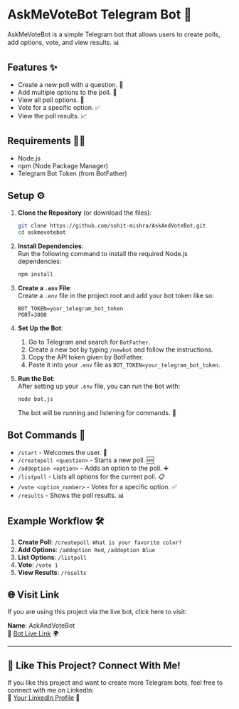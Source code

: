 # AskMeVoteBot Telegram Bot 🤖

AskMeVoteBot is a simple Telegram bot that allows users to create polls, add options, vote, and view results. 📊

## Features ✨

- Create a new poll with a question. 📝
- Add multiple options to the poll. 🔢
- View all poll options. 👀
- Vote for a specific option. ✅
- View the poll results. 📈

## Requirements 🧑‍💻

- Node.js
- npm (Node Package Manager)
- Telegram Bot Token (from BotFather)

## Setup ⚙️

1. **Clone the Repository** (or download the files):  
    ```bash
    git clone https://github.com/sohit-mishra/AskAndVoteBot.git
    cd askmevotebot
    ```

2. **Install Dependencies**:  
    Run the following command to install the required Node.js dependencies:  
    ```bash
    npm install
    ```

3. **Create a `.env` File**:  
    Create a `.env` file in the project root and add your bot token like so:  
    ```
    BOT_TOKEN=your_telegram_bot_token
    PORT=3000
    ```

4. **Set Up the Bot**:  
    1. Go to Telegram and search for `BotFather`.  
    2. Create a new bot by typing `/newbot` and follow the instructions.  
    3. Copy the API token given by BotFather.  
    4. Paste it into your `.env` file as `BOT_TOKEN=your_telegram_bot_token`.  

5. **Run the Bot**:  
    After setting up your `.env` file, you can run the bot with:  
    ```bash
    node bot.js
    ```  
    The bot will be running and listening for commands. 📲

## Bot Commands 📝

- `/start` - Welcomes the user. 👋
- `/createpoll <question>` - Starts a new poll. 🆕
- `/addoption <option>` - Adds an option to the poll. ➕
- `/listpoll` - Lists all options for the current poll. 📋
- `/vote <option_number>` - Votes for a specific option. ✅
- `/results` - Shows the poll results. 📊

## Example Workflow 🛠️

1. **Create Poll**: `/createpoll What is your favorite color?`  
2. **Add Options**: `/addoption Red`, `/addoption Blue`  
3. **List Options**: `/listpoll`  
4. **Vote**: `/vote 1`  
5. **View Results**: `/results`

## 🌐 Visit Link  
If you are using this project via the live bot, click here to visit:

**Name**: AskAndVoteBot  
🤖 [Bot Live Link](https://web.telegram.org/k/#@AskAndVoteBot) 🌍

---

## 🤝 Like This Project? Connect With Me!  
If you like this project and want to create more Telegram bots, feel free to connect with me on LinkedIn:  
🔗 [Your LinkedIn Profile](https://www.linkedin.com/in/sohitmishra/) 💼
